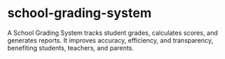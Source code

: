 # school-grading-system
A School Grading System tracks student grades, calculates scores, and generates reports. It improves accuracy, efficiency, and transparency, benefiting students, teachers, and parents.
